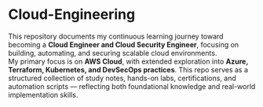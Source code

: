 # Cloud-Engineering
This repository documents my continuous learning journey toward becoming a **Cloud Engineer and Cloud Security Engineer**, focusing on building, automating, and securing scalable cloud environments.
<br>
My primary focus is on **AWS Cloud**, with extended exploration into **Azure, Terraform, Kubernetes, and DevSecOps practices**. This repo serves as a structured collection of study notes, hands-on labs, certifications, and automation scripts — reflecting both foundational knowledge and real-world implementation skills.
